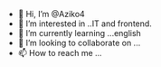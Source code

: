 - 👋 Hi, I’m @Aziko4
- 👀 I’m interested in ..IT and frontend.
- 🌱 I’m currently learning ...english
- 💞️ I’m looking to collaborate on ...
- 📫 How to reach me ...

<!---
Aziko4/Aziko4 is a ✨ special ✨ repository because its `README.md` (this file) appears on your GitHub profile.
You can click the Preview link to take a look at your changes.
--->
